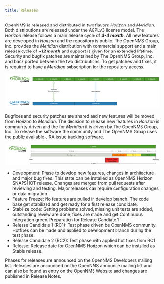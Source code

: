 ```yaml
---
title: Releases
---
```

OpenNMS is released and distributed in two flavors _Horizon_ and _Meridian_.
Both distributions are released under the AGPLv3 license model.
The _Horizon_ release follows a main release cycle of _**3-4 month**_.
All new features are developed in _Horizon_ and the repository is public.
The OpenNMS Group, Inc. provides the _Meridian_ distribution with commercial support and a main release cycle of _**~12 month**_ and support is given for an extended lifetime.
Security and bugfix patches are maintained by The OpenNMS Group, Inc. and back ported between the two distributions.
To get patches and fixes, it is required to have a _Meridian_ subscription for the repository access.

![Release relationship between _Horizon_ and _Meridian_](../../../images/release-horizon-meridian.png)

Bugfixes and security patches are shared and new features will be moved from _Horizon_ to _Meridian_.
The decision to release new features in _Horizon_ is community driven and the for _Meridian_ it is driven by The OpenNMS Group, Inc.
To release the software the community and The OpenNMS Group uses the public available JIRA issue tracking software.

![OpenNMS Horizon 4 month release phases](../../../images/release.png)

* Development: Phase to develop new features, changes in architecture and major bug fixes. This state can be installed as OpenNMS Horizon SNAPSHOT release. Changes are merged from pull requests after reviewing and testing. Major releases can require configuration changes or data migration.
* Feature Freeze: No features are pulled in develop branch. The code base get stabilized and get ready for a first release condidate.
* Stabilize code: Getting problems solved, missing unit tests are added, outstanding review are done, fixes are made and get Continuous Integration green. Preparation for Release Candiate 1
* Release Candidate 1 (RC1): Test phase driven be OpenNMS community. Hotfixes can be made and applied to development branch during the test phase.
* Release Candidate 2 (RC2): Test phase with applied hot fixes from RC1
* Release: Release date for OpenNMS Horizon which can be installed as Stable release.

Phases for releases are announced on the OpenNMS Developers mailing list.
Releases are announced on the OpenNMS announce mailing list and can also be found as entry on the OpenNMS Website and changes are published in Release Notes.
